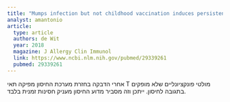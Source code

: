```yaml
---
title: "Mumps infection but not childhood vaccination induces persistent polyfunctional CD8+ T-cell memory"
analyst: amantonio
article:
  type: article
  authors: de Wit
  year: 2018
  magazine: J Allergy Clin Immunol
  link: https://www.ncbi.nlm.nih.gov/pubmed/29339261
  pubmed: 29339261
---
```


אחרי הדבקה בחזרת מערכת החיסון מפיקה תאי T מולטי פונקציונליים שלא מופקים בתגובה לחיסון. ייתכן וזה מסביר מדוע החיסון מעניק חסינות זמנית בלבד.
